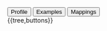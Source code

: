 <div class="tab fhirTree">
 <button class="tablinks active" onclick="openTab(event, 'Tree View')">Profile </button>
 <!--
 <button class="tablinks" onclick="openTab(event, 'Differential')">Differential</button>
 -->
  <button class="tablinks" onclick="openTab(event, 'Examples')">Examples</button>
  <button class="tablinks mappings" onclick="openTab(event, 'Mappings')">Mappings</button>
</div>


<div id="Tree View" class="tabcontent expandedProfile" style="display:block">
{{tree,buttons}}
</div>

<!--
<div id="Differential" class="tabcontent">
    Differential from {{link}} <br>
    <br>
     {{tree, diff}}
</div>

    <div class="tab-content snippet">
        <div id="Profile" role="tabpanel" class="tab-pane active">
            <br />
            {{tree, snapshot}}
        </div>
        <div id="Differential" role="tabpanel" class="tab-pane">
         <br />
         Differential from {{link}} <br>
            <br />
            {{tree, diff}}
        </div>
        <div id="Dictionary" role="tabpanel" class="tab-pane">
            <br />
            {{dict, hybrid}}
        </div>
        
        <div id="Examples" role="tabpanel" class="tab-pane">
        </div>
        <div id="Mappings" role="tabpanel" class="tab-pane">
        </div>
    </div>
</div>
-->